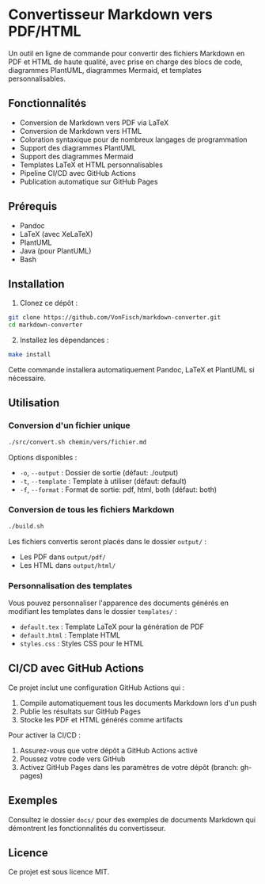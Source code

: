 # Convertisseur Markdown vers PDF/HTML

Un outil en ligne de commande pour convertir des fichiers Markdown en PDF et HTML de haute qualité, avec prise en charge des blocs de code, diagrammes PlantUML, diagrammes Mermaid, et templates personnalisables.

## Fonctionnalités

- Conversion de Markdown vers PDF via LaTeX
- Conversion de Markdown vers HTML
- Coloration syntaxique pour de nombreux langages de programmation
- Support des diagrammes PlantUML
- Support des diagrammes Mermaid
- Templates LaTeX et HTML personnalisables
- Pipeline CI/CD avec GitHub Actions
- Publication automatique sur GitHub Pages

## Prérequis

- Pandoc
- LaTeX (avec XeLaTeX)
- PlantUML
- Java (pour PlantUML)
- Bash

## Installation

1. Clonez ce dépôt :

```bash
git clone https://github.com/VonFisch/markdown-converter.git
cd markdown-converter
```

2. Installez les dépendances :

```bash
make install
```

Cette commande installera automatiquement Pandoc, LaTeX et PlantUML si nécessaire.

## Utilisation

### Conversion d'un fichier unique

```bash
./src/convert.sh chemin/vers/fichier.md
```

Options disponibles :

- `-o`, `--output` : Dossier de sortie (défaut: ./output)
- `-t`, `--template` : Template à utiliser (défaut: default)
- `-f`, `--format` : Format de sortie: pdf, html, both (défaut: both)

### Conversion de tous les fichiers Markdown

```bash
./build.sh
```

Les fichiers convertis seront placés dans le dossier `output/` :

- Les PDF dans `output/pdf/`
- Les HTML dans `output/html/`

### Personnalisation des templates

Vous pouvez personnaliser l'apparence des documents générés en modifiant les templates dans le dossier `templates/` :

- `default.tex` : Template LaTeX pour la génération de PDF
- `default.html` : Template HTML
- `styles.css` : Styles CSS pour le HTML

## CI/CD avec GitHub Actions

Ce projet inclut une configuration GitHub Actions qui :

1. Compile automatiquement tous les documents Markdown lors d'un push
2. Publie les résultats sur GitHub Pages
3. Stocke les PDF et HTML générés comme artifacts

Pour activer la CI/CD :

1. Assurez-vous que votre dépôt a GitHub Actions activé
2. Poussez votre code vers GitHub
3. Activez GitHub Pages dans les paramètres de votre dépôt (branch: gh-pages)

## Exemples

Consultez le dossier `docs/` pour des exemples de documents Markdown qui démontrent les fonctionnalités du convertisseur.

## Licence

Ce projet est sous licence MIT.
